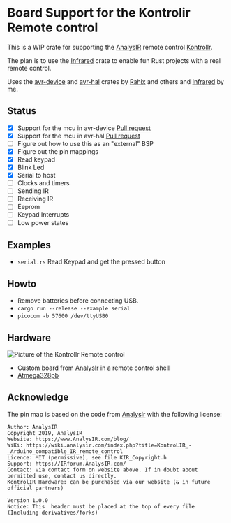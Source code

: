 # Board Support for the Kontrolir Remote control

This is a WIP crate for supporting the [AnalysIR] remote control [KontrolIr].

The plan is to use the [Infrared] crate to enable fun Rust projects with a real remote control.

Uses the [avr-device][AvrDevice] and [avr-hal][AvrHal] crates by [Rahix] and others and [Infrared] by me.

## Status
 - [x] Support for the mcu in avr-device [Pull request](https://github.com/Rahix/avr-device/pull/55)
 - [x] Support for the mcu in avr-hal [Pull request](https://github.com/Rahix/avr-hal/pull/96)
 - [ ] Figure out how to use this as an "external" BSP
 - [x] Figure out the pin mappings
 - [x] Read keypad
 - [x] Blink Led
 - [x] Serial to host
 - [ ] Clocks and timers
 - [ ] Sending IR
 - [ ] Receiving IR
 - [ ] Eeprom
 - [ ] Keypad Interrupts
 - [ ] Low power states

## Examples
 - `serial.rs` Read Keypad and get the pressed button 

## Howto

- Remove batteries before connecting USB.
- `cargo run --release --example serial`
- `picocom -b 57600 /dev/ttyUSB0`

## Hardware
![Picture of the KontrolIr Remote control](https://wiki.analysir.com/images/thumb/0/0d/KontroLIR_photo1.jpg/255px-KontroLIR_photo1.jpg "KontrolIr")

 - Custom board from [AnalysIr] in a remote control shell
 - [Atmega328pb]
 
## Acknowledge

The pin map is based on the code from [AnalysIr] with the following license:
```
Author: AnalysIR
Copyright 2019, AnalysIR
Website: https://www.AnalysIR.com/blog/
WiKi: https://wiki.analysir.com/index.php?title=KontroLIR_-_Arduino_compatible_IR_remote_control
Licence: MIT (permissive), see file KIR_Copyright.h
Support: https://IRforum.AnalysIR.com/
Contact: via contact form on website above. If in doubt about permitted use, contact us directly.
KontrolIR Hardware: can be purchased via our website (& in future official partners)

Version 1.0.0
Notice: This  header must be placed at the top of every file (Including derivatives/forks)
```


[AnalysIr]: https://www.analysir.com/blog/
[KontrolIr]: https://wiki.analysir.com/index.php?title=KontroLIR_-_Arduino_compatible_IR_remote_control
[Atmega328pb]: https://www.microchip.com/wwwproducts/en/atmega328pb
[AvrHal]: https://github.com/Rahix/avr-hal/
[AvrDevice]: https://github.com/Rahix/avr-device/
[Rahix]: https://github.com/Rahix/
[Infrared]: https://github.com/jkristell/infrared